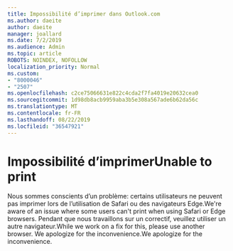 ```yaml
---
title: Impossibilité d’imprimer dans Outlook.com
ms.author: daeite
author: daeite
manager: joallard
ms.date: 7/2/2019
ms.audience: Admin
ms.topic: article
ROBOTS: NOINDEX, NOFOLLOW
localization_priority: Normal
ms.custom:
- "8000046"
- "2507"
ms.openlocfilehash: c2ce75066631e822c4cda2f7fa4019e20632cea0
ms.sourcegitcommit: 1d98db8acb9959aba3b5e308a567ade6b62da56c
ms.translationtype: MT
ms.contentlocale: fr-FR
ms.lasthandoff: 08/22/2019
ms.locfileid: "36547921"
---
```

# <a name="unable-to-print"></a><span data-ttu-id="8a365-102">Impossibilité d’imprimer</span><span class="sxs-lookup"><span data-stu-id="8a365-102">Unable to print</span></span>

<span data-ttu-id="8a365-103">Nous sommes conscients d’un problème: certains utilisateurs ne peuvent pas imprimer lors de l’utilisation de Safari ou des navigateurs Edge.</span><span class="sxs-lookup"><span data-stu-id="8a365-103">We're aware of an issue where some users can't print when using Safari or Edge browsers.</span></span> <span data-ttu-id="8a365-104">Pendant que nous travaillons sur un correctif, veuillez utiliser un autre navigateur.</span><span class="sxs-lookup"><span data-stu-id="8a365-104">While we work on a fix for this, please use another browser.</span></span> <span data-ttu-id="8a365-105">We apologize for the inconvenience.</span><span class="sxs-lookup"><span data-stu-id="8a365-105">We apologize for the inconvenience.</span></span>
